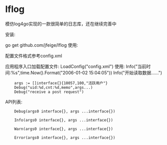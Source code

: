 # lflog
模仿log4go实现的一款很简单的日志库，还在继续完善中

安装:

go get github.com/jfeige/lflog
使用:

配置文件格式参考config.xml

应用程序入口加载配置文件:
        LoadConfig("config.xml")
使用:
        Info("当前时间:%s",time.Now().Format("2006-01-02 15:04:05"))
        Info("开始读取数据......")
        
        args := []interface{}{10057,100,"活跃用户"}
        Debug("uid:%d,cnt:%d,memo",args...)
        Debug("receive a post request")
API列表:

        Debug(args0 interface{}, args ...interface{})

        Info(args0 interface{}, args ...interface{})

        Warn(args0 interface{}, args ...interface{})

        Error(args0 interface{}, args ...interface{})
